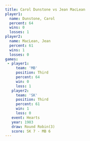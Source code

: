 ```yaml
---
title: Carol Dunstone vs Jean MacLean
player1:               
  name: Dunstone, Carol
  percent: 64          
  wins: 0              
  losses: 1            
player2:               
  name: MacLean, Jean  
  percent: 61          
  wins: 1              
  losses: 0            
games:
 - player1:         
     team: 'MB'     
     position: Third
     percent: 64    
     win: 0         
     loss: 1        
   player2:         
     team: 'SK'     
     position: Third
     percent: 61    
     win: 1         
     loss: 0        
   event: Hearts       
   year: 1983          
   draw: Round Robin(3)
   score: SK 7 - MB 6  
---
```


